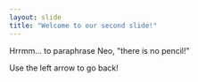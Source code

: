 ```yaml
---
layout: slide
title: "Welcome to our second slide!"
---
```

Hrrmm... to paraphrase Neo, "there is no pencil!"

Use the left arrow to go back!
